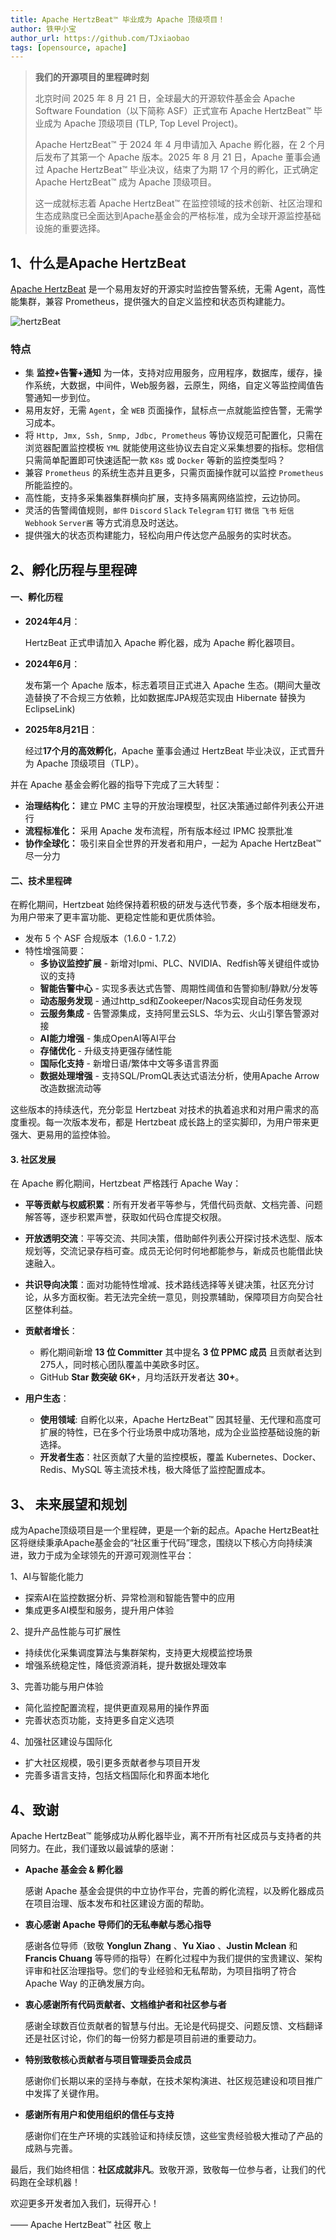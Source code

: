 ```yaml
---
title: Apache HertzBeat™ 毕业成为 Apache 顶级项目！
author: 铁甲小宝
author_url: https://github.com/TJxiaobao
tags: [opensource, apache]
---
```


> **我们的开源项目的里程碑时刻**
>
> 北京时间 2025 年 8 月 21 日，全球最大的开源软件基金会 Apache Software Foundation（以下简称 ASF）正式宣布 Apache HertzBeat™ 毕业成为 Apache 顶级项目 (TLP, Top Level Project)。
>
> Apache HertzBeat™ 于 2024 年 4 月申请加入 Apache 孵化器，在 2 个月后发布了其第一个 Apache 版本。2025 年 8 月 21 日，Apache 董事会通过 Apache HertzBeat™ 毕业决议，结束了为期 17 个月的孵化，正式确定 Apache HertzBeat™ 成为 Apache 顶级项目。
>
> 这一成就标志着 Apache HertzBeat™ 在监控领域的技术创新、社区治理和生态成熟度已全面达到Apache基金会的严格标准，成为全球开源监控基础设施的重要选择。

## 1、什么是Apache HertzBeat

[Apache HertzBeat](https://github.com/apache/hertzbeat)  是一个易用友好的开源实时监控告警系统，无需 Agent，高性能集群，兼容 Prometheus，提供强大的自定义监控和状态页构建能力。

![hertzBeat](/img/docs/hertzbeat-arch.png)

### 特点

- 集 **监控+告警+通知** 为一体，支持对应用服务，应用程序，数据库，缓存，操作系统，大数据，中间件，Web服务器，云原生，网络，自定义等监控阈值告警通知一步到位。
- 易用友好，无需 `Agent`，全 `WEB` 页面操作，鼠标点一点就能监控告警，无需学习成本。
- 将 `Http, Jmx, Ssh, Snmp, Jdbc, Prometheus` 等协议规范可配置化，只需在浏览器配置监控模板 `YML` 就能使用这些协议去自定义采集想要的指标。您相信只需简单配置即可快速适配一款 `K8s` 或 `Docker` 等新的监控类型吗？
- 兼容 `Prometheus` 的系统生态并且更多，只需页面操作就可以监控 `Prometheus` 所能监控的。
- 高性能，支持多采集器集群横向扩展，支持多隔离网络监控，云边协同。
- 灵活的告警阈值规则，`邮件` `Discord` `Slack` `Telegram` `钉钉` `微信` `飞书` `短信` `Webhook` `Server酱` 等方式消息及时送达。
- 提供强大的状态页构建能力，轻松向用户传达您产品服务的实时状态。


## 2、孵化历程与里程碑

#### **一、孵化历程**

- **2024年4月**：

  HertzBeat 正式申请加入 Apache 孵化器，成为 Apache 孵化器项目。

- **2024年6月**：

  发布第一个 Apache 版本，标志着项目正式进入 Apache 生态。(期间大量改造替换了不合规三方依赖，比如数据库JPA规范实现由 Hibernate 替换为 EclipseLink)

- **2025年8月21日**：

  经过**17个月的高效孵化**，Apache 董事会通过 HertzBeat 毕业决议，正式晋升为 Apache 顶级项目（TLP）。

并在 Apache 基金会孵化器的指导下完成了三大转型：

- **治理结构化：** 建立 PMC 主导的开放治理模型，社区决策通过邮件列表公开进行
- **流程标准化：** 采用 Apache 发布流程，所有版本经过 IPMC 投票批准
- **协作全球化：** 吸引来自全世界的开发者和用户，一起为 Apache HertzBeat™ 尽一分力

#### **二、技术里程碑**

在孵化期间，Hertzbeat 始终保持着积极的研发与迭代节奏，多个版本相继发布，为用户带来了更丰富功能、更稳定性能和更优质体验。

- 发布 5 个 ASF 合规版本（1.6.0 - 1.7.2）
- 特性增强简要：
    - **多协议监控扩展** - 新增对Ipmi、PLC、NVIDIA、Redfish等关键组件或协议的支持
    - **智能告警中心** - 实现多表达式告警、周期性阈值和告警抑制/静默/分发等
    - **动态服务发现** - 通过http_sd和Zookeeper/Nacos实现自动任务发现
    - **云服务集成** - 告警源集成，支持阿里云SLS、华为云、火山引擎告警源对接
    - **AI能力增强** - 集成OpenAI等AI平台
    - **存储优化** - 升级支持更强存储性能
    - **国际化支持** - 新增日语/繁体中文等多语言界面
    - **数据处理增强** - 支持SQL/PromQL表达式语法分析，使用Apache Arrow改造数据流动等

这些版本的持续迭代，充分彰显 Hertzbeat 对技术的执着追求和对用户需求的高度重视。每一次版本发布，都是 Hertzbeat 成长路上的坚实脚印，为用户带来更强大、更易用的监控体验。

#### **3. 社区发展**

在 Apache 孵化期间，Hertzbeat 严格践行 Apache Way：

- **平等贡献与权威积累**：所有开发者平等参与，凭借代码贡献、文档完善、问题解答等，逐步积累声誉，获取如代码仓库提交权限。
- **开放透明交流**：平等交流、共同决策，借助邮件列表公开探讨技术选型、版本规划等，交流记录存档可查。成员无论何时何地都能参与，新成员也能借此快速融入。
- **共识导向决策**：面对功能特性增减、技术路线选择等关键决策，社区充分讨论，从多方面权衡。若无法完全统一意见，则投票辅助，保障项目方向契合社区整体利益。

- **贡献者增长**：
    - 孵化期间新增 **13 位 Committer** 其中提名 **3 位 PPMC 成员** 且贡献者达到275人，同时核心团队覆盖中美欧多时区。
    - GitHub **Star 数突破 6K+**，月均活跃开发者达 **30+**。
- **用户生态**：
    - **使用领域**: 自孵化以来，Apache HertzBeat™ 因其轻量、无代理和高度可扩展的特性，已在多个行业场景中成功落地，成为企业监控基础设施的新选择。
    - **开发者生态**：社区贡献了大量的监控模板，覆盖 Kubernetes、Docker、Redis、MySQL 等主流技术栈，极大降低了监控配置成本。



## 3、 未来展望和规划

成为Apache顶级项目是一个里程碑，更是一个新的起点。Apache HertzBeat社区将继续秉承Apache基金会的“社区重于代码”理念，围绕以下核心方向持续演进，致力于成为全球领先的开源可观测性平台：

1、AI与智能化能力

- 探索AI在监控数据分析、异常检测和智能告警中的应用
- 集成更多AI模型和服务，提升用户体验

2、提升产品性能与可扩展性

- 持续优化采集调度算法与集群架构，支持更大规模监控场景
- 增强系统稳定性，降低资源消耗，提升数据处理效率

3、完善功能与用户体验

- 简化监控配置流程，提供更直观易用的操作界面
- 完善状态页功能，支持更多自定义选项

4、加强社区建设与国际化

- 扩大社区规模，吸引更多贡献者参与项目开发
- 完善多语言支持，包括文档国际化和界面本地化



## 4、致谢

Apache HertzBeat™ 能够成功从孵化器毕业，离不开所有社区成员与支持者的共同努力。在此，我们谨致以最诚挚的感谢：

- **Apache 基金会 & 孵化器**

  感谢 Apache 基金会提供的中立协作平台，完善的孵化流程，以及孵化器成员在项目治理、版本发布和社区建设方面的帮助。

- **衷心感谢 Apache 导师们的无私奉献与悉心指导**

  感谢各位导师（致敬 **Yonglun Zhang** 、**Yu Xiao** 、**Justin Mclean** 和 **Francis Chuang** 等导师的指导）在孵化过程中为我们提供的宝贵建议、架构评审和社区治理指导。您们的专业经验和无私帮助，为项目指明了符合 Apache Way 的正确发展方向。

- **衷心感谢所有代码贡献者、文档维护者和社区参与者**

  感谢全球数百位贡献者的智慧与付出。无论是代码提交、问题反馈、文档翻译还是社区讨论，你们的每一份努力都是项目前进的重要动力。

- **特别致敬核心贡献者与项目管理委员会成员**

  感谢你们长期以来的坚持与奉献，在技术架构演进、社区规范建设和项目推广中发挥了关键作用。

- **感谢所有用户和使用组织的信任与支持**

  感谢你们在生产环境的实践验证和持续反馈，这些宝贵经验极大推动了产品的成熟与完善。

最后，我们始终相信：**社区成就非凡**。致敬开源，致敬每一位参与者，让我们的代码跑在全球机器！

欢迎更多开发者加入我们，玩得开心！

—— Apache HertzBeat™ 社区 敬上 
